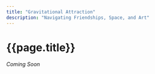```yaml
---
title: "Gravitational Attraction"
description: "Navigating Friendships, Space, and Art"
---
```


# {{page.title}}

_Coming Soon_
<!--- 

For us, Orlando acted as a sort of gravitational attraction point, a sun, that attracted our friends in a sort of orbit. Friends from work, friends from school, friends from trips, friends we'd met in England, in Korea, and in Florida, all orbited nearby. What a wonderful trip. 

One day with each is much too short, though sweet. 

With each friend group, we were able to share our love of art and history as we enjoyed the Kennedy Space Center, a fancy hotel and its sculpture garden, and a fantastic gem of an eclectic museum. 
 
The scientific term for pulling things towards a point in space is "gravitational attraction" or simply "gravity." This fundamental force of nature is what causes objects with mass to be attracted to each other. In the context of space, it's the force that keeps planets in orbit around stars, moons in orbit around planets, and governs the motion of galaxies and other celestial bodies.


<!--- 

Dear fellow travelers on this cosmic journey, our latest orbit brought us to the vibrant and diverse landscape of Orlando, Florida. Here, we found a delightful blend of friendship, space exploration, and artistic wonder, each moment painting a vivid stroke on our road trip canvas.

Our time in Orlando began with a heartwarming reunion with friends. There's something magical about connecting with dear ones under the Floridian sun, sharing stories and laughter that echo with familiarity and warmth. These moments were a reminder of the precious bonds that keep us grounded, even as we explore the vastness of our universe.

Next, we set course for the Kennedy Space Center, a place where the wonders of space exploration come to life. Standing beneath the immense rockets, we were awestruck by humanity's leap into the cosmos. Each exhibit was a portal into the vast expanse of space, igniting a sense of awe and curiosity. It was as if we were walking among the stars, following the trails of astronauts who dared to dream beyond our world.

But Orlando's allure didn't end with the stars. We dove into the city's vibrant art scene, exploring an array of art and sculpture museums. Each gallery was a universe in itself, filled with creative expressions that challenged and inspired. From contemporary pieces that pushed the boundaries of imagination to classic sculptures that spoke of timeless beauty, Orlando's art world was a testament to the creativity that thrives on our planet.

As we wandered through these artistic spaces, we found ourselves reflecting on the beauty of human expression. Art, like space travel, is a journey into the unknown, a pursuit of something beyond the ordinary. It was a profound reminder that our world, much like the universe, is a canvas of endless possibilities.

Our time in Orlando was a beautiful fusion of friendship, science, and art. It reinforced the idea that our journey is not just about the places we visit, but the experiences we share and the new perspectives we gain.

As we bid farewell to Orlando, we carry with us memories etched in the heart and a renewed sense of wonder. We're excited to see what other marvels await us on this incredible road trip. So, stay tuned as we continue to navigate through this magnificent tapestry of adventures!

Until our next update, may your path be filled with friendship, discovery, and beauty.

--->